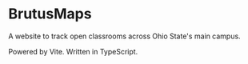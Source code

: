 # BrutusMaps

A website to track open classrooms across Ohio State's main campus. 

Powered by Vite. Written in TypeScript.